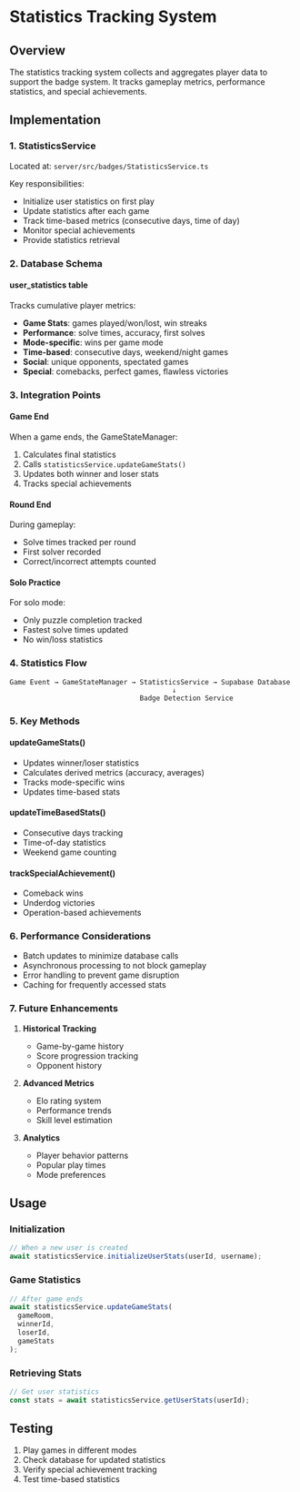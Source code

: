 # Statistics Tracking System

## Overview
The statistics tracking system collects and aggregates player data to support the badge system. It tracks gameplay metrics, performance statistics, and special achievements.

## Implementation

### 1. StatisticsService
Located at: `server/src/badges/StatisticsService.ts`

Key responsibilities:
- Initialize user statistics on first play
- Update statistics after each game
- Track time-based metrics (consecutive days, time of day)
- Monitor special achievements
- Provide statistics retrieval

### 2. Database Schema

#### user_statistics table
Tracks cumulative player metrics:
- **Game Stats**: games played/won/lost, win streaks
- **Performance**: solve times, accuracy, first solves
- **Mode-specific**: wins per game mode
- **Time-based**: consecutive days, weekend/night games
- **Social**: unique opponents, spectated games
- **Special**: comebacks, perfect games, flawless victories

### 3. Integration Points

#### Game End
When a game ends, the GameStateManager:
1. Calculates final statistics
2. Calls `statisticsService.updateGameStats()`
3. Updates both winner and loser stats
4. Tracks special achievements

#### Round End
During gameplay:
- Solve times tracked per round
- First solver recorded
- Correct/incorrect attempts counted

#### Solo Practice
For solo mode:
- Only puzzle completion tracked
- Fastest solve times updated
- No win/loss statistics

### 4. Statistics Flow

```
Game Event → GameStateManager → StatisticsService → Supabase Database
                                        ↓
                                Badge Detection Service
```

### 5. Key Methods

#### updateGameStats()
- Updates winner/loser statistics
- Calculates derived metrics (accuracy, averages)
- Tracks mode-specific wins
- Updates time-based stats

#### updateTimeBasedStats()
- Consecutive days tracking
- Time-of-day statistics
- Weekend game counting

#### trackSpecialAchievement()
- Comeback wins
- Underdog victories
- Operation-based achievements

### 6. Performance Considerations

- Batch updates to minimize database calls
- Asynchronous processing to not block gameplay
- Error handling to prevent game disruption
- Caching for frequently accessed stats

### 7. Future Enhancements

1. **Historical Tracking**
   - Game-by-game history
   - Score progression tracking
   - Opponent history

2. **Advanced Metrics**
   - Elo rating system
   - Performance trends
   - Skill level estimation

3. **Analytics**
   - Player behavior patterns
   - Popular play times
   - Mode preferences

## Usage

### Initialization
```typescript
// When a new user is created
await statisticsService.initializeUserStats(userId, username);
```

### Game Statistics
```typescript
// After game ends
await statisticsService.updateGameStats(
  gameRoom,
  winnerId,
  loserId,
  gameStats
);
```

### Retrieving Stats
```typescript
// Get user statistics
const stats = await statisticsService.getUserStats(userId);
```

## Testing
1. Play games in different modes
2. Check database for updated statistics
3. Verify special achievement tracking
4. Test time-based statistics